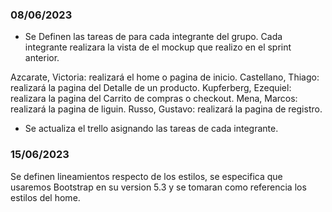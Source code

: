 ### 08/06/2023
* Se Definen las tareas de para cada integrante del grupo. Cada integrante realizara la vista de el mockup que realizo en el sprint anterior.

Azcarate, Victoria: realizará el home o pagina de inicio.
Castellano, Thiago: realizará la pagina del Detalle de un producto.
Kupferberg, Ezequiel: realizara la pagina del Carrito de compras o checkout.
Mena, Marcos: realizará la pagina de liguin.
Russo, Gustavo: realizará la pagina de registro.

* Se actualiza el trello asignando las tareas de cada integrante.

### 15/06/2023

Se definen lineamientos respecto de los estilos, se especifica que usaremos Bootstrap en su version 5.3 y se tomaran como referencia los estilos del home.
